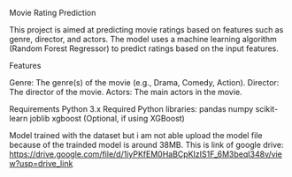 Movie Rating Prediction

This project is aimed at predicting movie ratings based on features such as genre, director, and actors. The model uses a machine learning algorithm (Random Forest Regressor) to predict ratings based on the input features.

Features

Genre: The genre(s) of the movie (e.g., Drama, Comedy, Action).
Director: The director of the movie.
Actors: The main actors in the movie.

Requirements
Python 3.x
Required Python libraries:
pandas
numpy
scikit-learn
joblib
xgboost (Optional, if using XGBoost)

Model trained with the dataset but i am not able upload the model file because of the trainded model is around 38MB.
This is link of google drive: https://drive.google.com/file/d/1iyPKfEM0HaBCpKIzIS1F_6M3beqI348v/view?usp=drive_link
